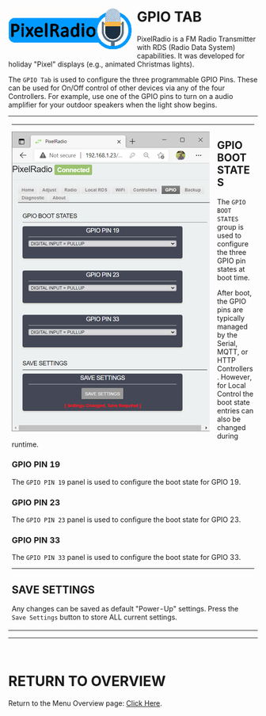 # <img style="padding-right: 10px; padding-bottom: 5px;" align="left" src="../Images/RadioLogo300.gif" width="250">

# GPIO TAB

PixelRadio is a FM Radio Transmitter with RDS (Radio Data System) capabilities.
It was developed for holiday "Pixel" displays (e.g., animated Christmas lights).

The `GPIO Tab` is used to configure the three programmable GPIO Pins.
These can be used for On/Off control of other devices via any of the four Controllers.
For example, use one of the GPIO pins to turn on a audio amplifier for your outdoor speakers when the light show begins.

<table>
<tr>
<td>

---

<img style="padding-right: 15px; padding-bottom: 5px;" align="left" src="../Images/gpioTab1_400.png" width="400">

## GPIO BOOT STATES

The `GPIO BOOT STATES` group is used to configure the three GPIO pin states at boot time.

After boot, the GPIO pins are typically managed by the Serial, MQTT, or HTTP Controllers.
However, for Local Control the boot state entries can also be changed during runtime.

### GPIO PIN 19

The `GPIO PIN 19` panel is used to configure the boot state for GPIO 19.

### GPIO PIN 23

The `GPIO PIN 23` panel is used to configure the boot state for GPIO 23.

### GPIO PIN 33

The `GPIO PIN 33` panel is used to configure the boot state for GPIO 33.

---

## SAVE SETTINGS

Any changes can be saved as default "Power-Up" settings.
Press the ``Save Settings`` button to store ALL current settings.

</td>
</tr>
</table>

---

&nbsp;&nbsp;&nbsp;

# RETURN TO OVERVIEW

<span>Return to the Menu Overview page: [Click Here](./Overview.md).</span>
